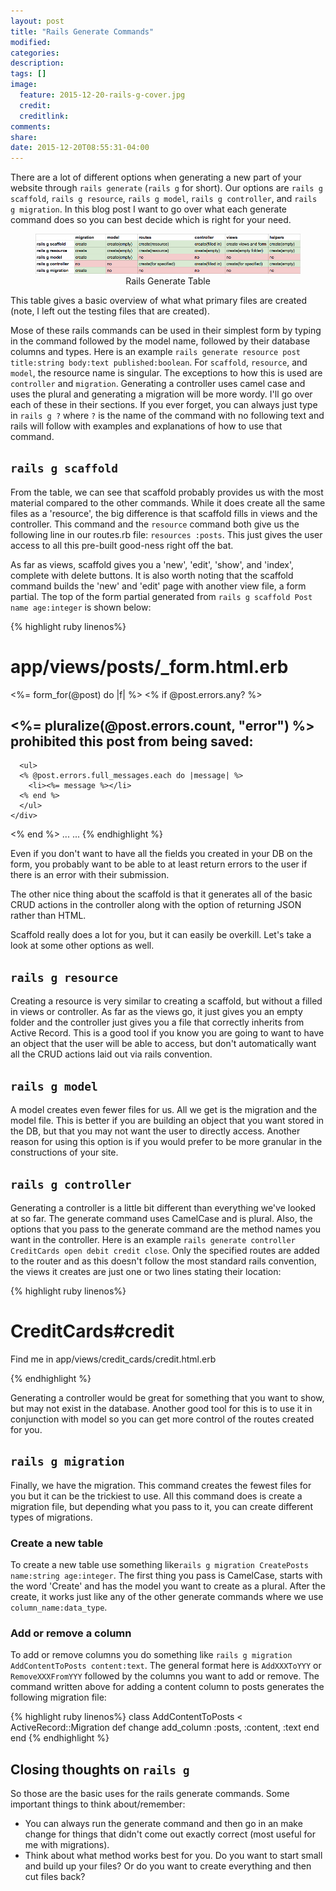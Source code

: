 ```yaml
---
layout: post
title: "Rails Generate Commands"
modified:
categories:
description:
tags: []
image:
  feature: 2015-12-20-rails-g-cover.jpg
  credit:
  creditlink:
comments:
share:
date: 2015-12-20T08:55:31-04:00
---
```

There are a lot of different options when generating a new part of your website through `rails generate` (`rails g` for short). Our options are `rails g scaffold`, `rails g resource`, `rails g model`, `rails g controller`, and `rails g migration`. In this blog post I want to go over what each generate command does so you can best decide which is right for your need.

<figure align='center'>
  <img src='/images/2015-12-20-rails-g/img-1-rails-g.png' title='Rails Generate Table' alt_text=''><br>
  <figcap>Rails Generate Table</figcap>
</figure>

This table gives a basic overview of what what primary files are created (note, I left out the testing files that are created).

Mose of these rails commands can be used in their simplest form by typing in the command followed by the model name, followed by their database columns and types. Here is an example `rails generate resource post title:string body:text published:boolean`. For `scaffold`, `resource`, and `model`, the resource name is singular. The exceptions to how this is used are `controller` and `migration`. Generating a controller uses camel case and uses the plural and generating a migration will be more wordy. I'll go over each of these in their sections. If you ever forget, you can always just type in `rails g ?` where `?` is the name of the command with no following text and rails will follow with examples and explanations of how to use that command.  

## `rails g scaffold`

From the table, we can see that scaffold probably provides us with the most material compared to the other commands. While it does create all the same files as a 'resource', the big difference is that scaffold fills in views and the controller. This command and the `resource` command both give us the following line in our routes.rb file: `resources :posts`. This just gives the user access to all this pre-built good-ness right off the bat.

As far as views, scaffold gives you a 'new', 'edit', 'show', and 'index', complete with delete buttons. It is also worth noting that the scaffold command builds the 'new' and 'edit' page with another view file, a form partial. The top of the form partial generated from `rails g scaffold Post name age:integer` is shown below:

{% highlight ruby linenos%}
# app/views/posts/_form.html.erb

<%= form_for(@post) do |f| %>
  <% if @post.errors.any? %>
    <div id="error_explanation">
      <h2><%= pluralize(@post.errors.count, "error") %> prohibited this post from being saved:</h2>

      <ul>
      <% @post.errors.full_messages.each do |message| %>
        <li><%= message %></li>
      <% end %>
      </ul>
    </div>
  <% end %>
...
...
{% endhighlight %}

Even if you don't want to have all the fields you created in your DB on the form, you probably want to be able to at least return errors to the user if there is an error with their submission.

The other nice thing about the scaffold is that it generates all of the basic CRUD actions in the controller along with the option of returning JSON rather than HTML.

Scaffold really does a lot for you, but it can easily be overkill. Let's take a look at some other options as well.

## `rails g resource`

Creating a resource is very similar to creating a scaffold, but without a filled in views or controller. As far as the views go, it just gives you an empty folder and the controller just gives you a file that correctly inherits from Active Record. This is a good tool if you know you are going to want to have an object that the user will be able to access, but don't automatically want all the CRUD actions laid out via rails convention.

## `rails g model`

A model creates even fewer files for us. All we get is the migration and the model file. This is better if you are building an object that you want stored in the DB, but that you may not want the user to directly access. Another reason for using this option is if you would prefer to be more granular in the constructions of your site.

## `rails g controller`

Generating a controller is a little bit different than everything we've looked at so far. The generate command uses CamelCase and is plural. Also, the options that you pass to the generate command are the method names you want in the controller. Here is an example `rails generate controller CreditCards open debit credit close`. Only the specified routes are added to the router and as this doesn't follow the most standard rails convention, the views it creates are just one or two lines stating their location:

{% highlight ruby linenos%}
<h1>CreditCards#credit</h1>
<p>Find me in app/views/credit_cards/credit.html.erb</p>
{% endhighlight %}

Generating a controller would be great for something that you want to show, but may not exist in the database. Another good tool for this is to use it in conjunction with model so you can get more control of the routes created for you.

## `rails g migration`

Finally, we have the migration. This command creates the fewest files for you but it can be the trickiest to use. All this command does is create a migration file, but depending what you pass to it, you can create different types of migrations.

### Create a new table

To create a new table use something like`rails g migration CreatePosts name:string age:integer`. The first thing you pass is CamelCase, starts with the word 'Create' and has the model you want to create as a plural. After the create, it works just like any of the other generate commands where we use `column_name:data_type`.

### Add or remove a column

To add or remove columns you do something like `rails g migration AddContentToPosts content:text`. The general format here is `AddXXXToYYY` or `RemoveXXXFromYYY` followed by the columns you want to add or remove. The command written above for adding a content column to posts generates the following migration file:

{% highlight ruby linenos%}
class AddContentToPosts < ActiveRecord::Migration
  def change
    add_column :posts, :content, :text
  end
end
{% endhighlight %}

## Closing thoughts on `rails g`

So those are the basic uses for the rails generate commands. Some important things to think about/remember:

* You can always run the generate command and then go in an make change for things that didn't come out exactly correct (most useful for me with migrations).
* Think about what method works best for you. Do you want to start small and build up your files? Or do you want to create everything and then cut files back?
